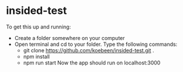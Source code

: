 # insided-test
To get this up and running:
- Create a folder somewhere on your computer
- Open terminal and cd to your folder. Type the following commands:
  - git clone https://github.com/koebeen/insided-test.git .
  - npm install
  - npm run start
Now the app should run on localhost:3000
